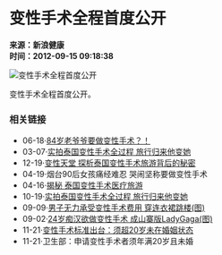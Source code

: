 # 变性手术全程首度公开

**来源：新浪健康**  
**时间：2012-09-15 09:18:38**  

![变性手术全程首度公开](../../../images/attachement/jpg/site1/20120915/984be1eaaf8111be1c813f.jpg)

变性手术全程首度公开。

### 相关链接

- 06-18·[84岁老爷爷要做变性手术？！](http://yezhu.qingdaonews.com/viewthread.php?tid=1971599)
- 03-07·[实拍泰国变性手术全过程 旅行归来他变她](http://travel.qingdaonews.com/gb/content/2012-03/07/content_9141241.htm)
- 12-19·[变性天堂 探析泰国变性手术旅游背后的秘密](http://travel.qingdaonews.com/gb/content/2011-12/19/content_9051414.htm)
- 04-19·烟台90后女孩痛经难忍 哭闹坚称要做变性手术
- 04-16·[揭秘 泰国变性手术医疗旅游](http://travel.qingdaonews.com/gb/content/2011-04/16/content_8740631.htm)
- 10-19·[实拍泰国变性手术全过程 旅行归来他变她](http://travel.qingdaonews.com/gb/content/2010-10/19/content_8535022.htm)
- 09-09·[男子无力承受变性手术费用 穿连衣裙跳楼(图)](../../2010-09/09/content_8483788.htm)
- 09-02·[24岁痴汉欲做变性手术 成山寨版LadyGaga(图)](../../2010-09/02/content_8476346.htm)
- 11-21·[变性手术标准出台：须超20岁未在婚姻状态](target=)
- 11-21·卫生部：申请变性手术者须年满20岁且未婚